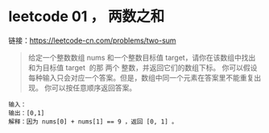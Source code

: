 # leetcode 01 ， 两数之和

链接：https://leetcode-cn.com/problems/two-sum

> 给定一个整数数组 nums 和一个整数目标值 target，请你在该数组中找出 和为目标值 target  的那 两个 整数，并返回它们的数组下标。
你可以假设每种输入只会对应一个答案。但是，数组中同一个元素在答案里不能重复出现。
你可以按任意顺序返回答案。

    输入：
    输出：[0,1]
    解释：因为 nums[0] + nums[1] == 9 ，返回 [0, 1] 。
 
